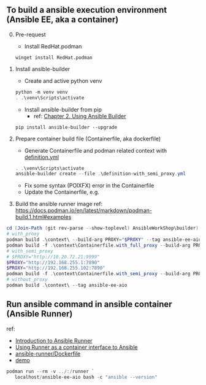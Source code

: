 ## To build a ansible execution environment (Ansible EE, aka a container)
0. Pre-request
   - Install RedHat.podman
    ```
    winget install RedHat.podman
    ```

1. Install ansible-builder
   - Create and active python venv
    ```powershell
    python -m venv venv
    . .\venv\Scripts\activate
    ```
   - Install ansible-builder from pip
     - ref: [Chapter 2. Using Ansible Builder](https://access.redhat.com/documentation/en-us/red_hat_ansible_automation_platform/2.0-ea/html-single/ansible_builder_guide/index)

    ```
    pip install ansible-builder --upgrade
    ```

2. Prepare container build file (Containerfile, aka dockerfile)
   - Generate Containerfile and podman related context with [definition.yml](definition.yml)
   ```powershell
   . .\venv\Scripts\activate
   ansible-builder create --file .\definition-with_semi_proxy.yml
   ```
   - Fix some syntax (POIXFX) error in the Containerfile
   - Update the Containerfile, e.g.

3. Build the ansible runner image
ref: https://docs.podman.io/en/latest/markdown/podman-build.1.html#examples
```powershell
cd (Join-Path (git rev-parse --show-toplevel) AnsibleWorkShop\builder)
# with_proxy
podman build .\context\ --build-arg PROXY="$PROXY" --tag ansible-ee-aio
podman build -f .\context\Containerfile.with_full_proxy --build-arg PROXY="$PROXY" --tag ansible-ee-aio  .\context\
# with_semi_proxy
# $PROXY="http://10.20.72.21:9999"
$PROXY="http://192.168.255.1:7890"
$PROXY="http://192.168.255.102:7890"
podman build -f .\context\Containerfile.with_semi_proxy --build-arg PROXY="$PROXY" --tag ansible-ee-aio  .\context\
# without_proxy
podman build .\context\ --tag ansible-ee-aio
```

## Run ansible command in ansible container (Ansible Runner)
ref: 
 - [Introduction to Ansible Runner](https://ansible-runner.readthedocs.io/en/stable/intro/)
 - [Using Runner as a container interface to Ansible](https://ansible-runner.readthedocs.io/en/stable/container/)
 - [ansible-runner/Dockerfile](https://github.com/ansible/ansible-runner/blob/devel/Dockerfile)
 - [demo](https://github.com/ansible/ansible-runner/tree/devel/demo)

```powershell
podman run --rm -v ../:/runner `
   localhost/ansible-ee-aio bash -c "ansible --version"
```